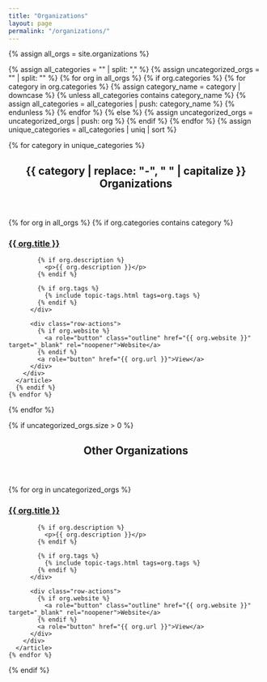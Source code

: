 ```yaml
---
title: "Organizations"
layout: page
permalink: "/organizations/"
---
```


{% assign all_orgs = site.organizations %}

<!-- Extract unique categories -->
{% assign all_categories = "" | split: "," %}
{% assign uncategorized_orgs = "" | split: "" %}
{% for org in all_orgs %}
  {% if org.categories %}
    {% for category in org.categories %}
      {% assign category_name = category | downcase %}
      {% unless all_categories contains category_name %}
        {% assign all_categories = all_categories | push: category_name %}
      {% endunless %}
    {% endfor %}
  {% else %}
    {% assign uncategorized_orgs = uncategorized_orgs | push: org %}
  {% endif %}
{% endfor %}
{% assign unique_categories = all_categories | uniq | sort %}

<!-- Organizations grouped by Category -->

{% for category in unique_categories %}
<section>
  <header>
    <h2>{{ category | replace: "-", " " | capitalize }} Organizations</h2>
  </header>

  <div class="card-list">
    {% for org in all_orgs %}
      {% if org.categories contains category %}
      <article class="card card-row">
        <div class="row-content">
          <div class="row-text">
            <h3><a href="{{ org.url }}">{{ org.title }}</a></h3>

            {% if org.description %}
              <p>{{ org.description }}</p>
            {% endif %}

            {% if org.tags %}
              {% include topic-tags.html tags=org.tags %}
            {% endif %}
          </div>

          <div class="row-actions">
            {% if org.website %}
              <a role="button" class="outline" href="{{ org.website }}" target="_blank" rel="noopener">Website</a>
            {% endif %}
            <a role="button" href="{{ org.url }}">View</a>
          </div>
        </div>
      </article>
      {% endif %}
    {% endfor %}
  </div>
</section>
{% endfor %}

<!-- Uncategorized Organizations -->

{% if uncategorized_orgs.size > 0 %}
<section>
  <header>
    <h2>Other Organizations</h2>
  </header>

  <div class="card-list">
    {% for org in uncategorized_orgs %}
      <article class="card card-row">
        <div class="row-content">
          <div class="row-text">
            <h3><a href="{{ org.url }}">{{ org.title }}</a></h3>

            {% if org.description %}
              <p>{{ org.description }}</p>
            {% endif %}

            {% if org.tags %}
              {% include topic-tags.html tags=org.tags %}
            {% endif %}
          </div>

          <div class="row-actions">
            {% if org.website %}
              <a role="button" class="outline" href="{{ org.website }}" target="_blank" rel="noopener">Website</a>
            {% endif %}
            <a role="button" href="{{ org.url }}">View</a>
          </div>
        </div>
      </article>
    {% endfor %}
  </div>
</section>
{% endif %}
